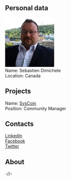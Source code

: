 ## Personal data
![photo](photo/sebastien_dimichele.jpg)  
Name: Sebastien Dimichele  
Location: Canada  
## Projects 
Name: [SysCoin](../projects/syscoin.md)  
Position: Community Manager  
## Contacts
[LinkedIn](https://www.linkedin.com/in/s%C3%A9bastien-dimichele-39b41350/)  
[Facebook](https://www.facebook.com/sebastien.dimichele)  
[Twitter](https://twitter.com/miningpassion)  
## About
-//-
